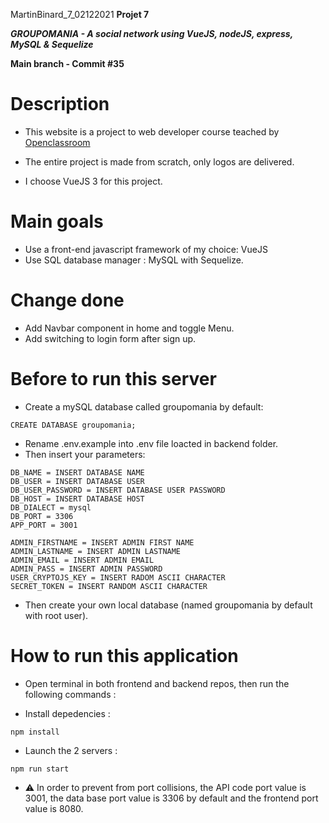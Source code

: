 MartinBinard_7_02122021
**Projet 7**

***GROUPOMANIA - A social network using VueJS, nodeJS, express, MySQL & Sequelize***

**Main branch - Commit #35**

# Description

* This website is a project to web developer course teached by [Openclassroom](https://openclassrooms.com/en/paths/141-web-developer)

* The entire project is made from scratch, only logos are delivered.
* I choose VueJS 3 for this project.

# Main goals

* Use a front-end javascript framework of my choice: VueJS
* Use SQL database manager : MySQL with Sequelize.

# Change done

* Add Navbar component in home and toggle Menu.
* Add switching to login form after sign up.

# Before to run this server

* Create a mySQL database called groupomania by default:
```
CREATE DATABASE groupomania;
```
* Rename .env.example into .env file loacted in backend folder.
* Then insert your parameters:
```
DB_NAME = INSERT DATABASE NAME
DB_USER = INSERT DATABASE USER
DB_USER_PASSWORD = INSERT DATABASE USER PASSWORD
DB_HOST = INSERT DATABASE HOST
DB_DIALECT = mysql
DB_PORT = 3306
APP_PORT = 3001

ADMIN_FIRSTNAME = INSERT ADMIN FIRST NAME
ADMIN_LASTNAME = INSERT ADMIN LASTNAME
ADMIN_EMAIL = INSERT ADMIN EMAIL
ADMIN_PASS = INSERT ADMIN PASSWORD
USER_CRYPTOJS_KEY = INSERT RADOM ASCII CHARACTER
SECRET_TOKEN = INSERT RANDOM ASCII CHARACTER
```
* Then create your own local database (named groupomania by default with root user).

# How to run this application

* Open terminal in both frontend and backend repos, then run the following commands :

* Install depedencies :
```
npm install
```
* Launch the 2 servers :
```
npm run start
```
* :warning: In order to prevent from port collisions, the API code port value is 3001, the data base port value is 3306 by default and the frontend port value is 8080.